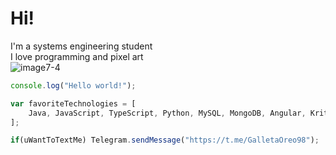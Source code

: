 # Hi!  
I'm a systems engineering student  
I love programming and pixel art  
![image7-4](https://user-images.githubusercontent.com/82610384/180386821-2a7dd65d-ac1c-47bc-868d-79a70fa3a921.gif)
```js
console.log("Hello world!");

var favoriteTechnologies = [
    Java, JavaScript, TypeScript, Python, MySQL, MongoDB, Angular, Krita
];

if(uWantToTextMe) Telegram.sendMessage("https://t.me/GalletaOreo98");
```


